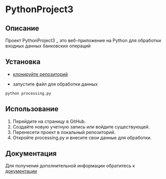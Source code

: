 # PythonProject3

## Описание
Проект PythonProject3 _ это веб-приложение на Python для обработки входных данных банковских операций 

## Установка
- [клонируйте репозиторий](https://github.com/albinakazartseva2215/PythonProject3.git)

- запустите файл для обработки данных 
```
python processing.py
```

## Использование
1. Перейдите на страницу в GitHub.
2. Создайте новую учетную запись или войдите существующей.
3. Перенесети проект в локальный репозиторий.
4. Откройте processing.py и внесите свои данные для обработки.

## Документация
Для получения дополнительной информации обратитесь к [документации](https://nodejs.README.md)

